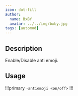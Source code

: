 ```yaml
---
icon: dot-fill
author:
  name: BxBY
  avatar: ../../img/bxby.jpg
tags: [automod]
---
```


## Description
Enable/Disable anti emoji.

## Usage
!!!primary
`-antiemoji <on/off>`
!!!